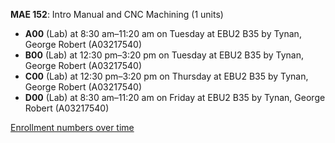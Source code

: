 **MAE 152**: Intro Manual and CNC Machining (1 units)

- **A00** (Lab) at 8:30 am–11:20 am on Tuesday at EBU2 B35 by Tynan, George Robert (A03217540)
- **B00** (Lab) at 12:30 pm–3:20 pm on Tuesday at EBU2 B35 by Tynan, George Robert (A03217540)
- **C00** (Lab) at 12:30 pm–3:20 pm on Thursday at EBU2 B35 by Tynan, George Robert (A03217540)
- **D00** (Lab) at 8:30 am–11:20 am on Friday at EBU2 B35 by Tynan, George Robert (A03217540)

[Enrollment numbers over time](./MAE152.tsv)
